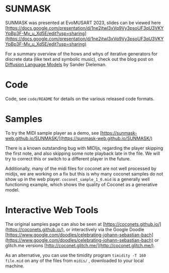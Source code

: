 # SUNMASK

SUNMASK was presented at EvoMUSART 2023, slides can be viewed here [https://docs.google.com/presentation/d/1ne2jtwl3xVq9Vy3psoUF3qU3VKYYpBp3F-Mv_u_Xd5E/edit?usp=sharing](https://docs.google.com/presentation/d/1ne2jtwl3xVq9Vy3psoUF3qU3VKYYpBp3F-Mv_u_Xd5E/edit?usp=sharing)

For a summary overview of the hows and whys of iterative generators for discrete data (like text and symbolic music), check out the blog post on [Diffusion Language Models](https://sander.ai/2023/01/09/diffusion-language.html) by Sander Dieleman.

# Code
Code, see `code/README` for details on the various released code formats.

# Samples
To try the MIDI sample player as a demo, see [https://sunmask-web.github.io/SUNMASK/](https://sunmask-web.github.io/SUNMASK/)

There is a known outstanding bug with MIDIjs, regarding the player skipping the first note, and also skipping some note playback late in the file. We will try to correct this or switch to a different player in the future.

Additionally, many of the midi files for coconet are not well processed by midijs, we are working on a fix but this is why many coconet samples do not show up in the web player. `coconet_sample_1_0.mid` is a generally well functioning example, which shows the quality of Coconet as a generative model.


# Interactive Web Tools
The original samples page can also be seen at [https://coconets.github.io/](https://coconets.github.io/), or interactively via the Google Doodle [https://www.google.com/doodles/celebrating-johann-sebastian-bach](https://www.google.com/doodles/celebrating-johann-sebastian-bach) or glitch.me versions [http://coconet.glitch.me/](http://coconet.glitch.me/).

As an alternative, you can use the timidity program `timidity -T 160 file.mid` on any of the files from `midis/` , downloaded to your local machine.
